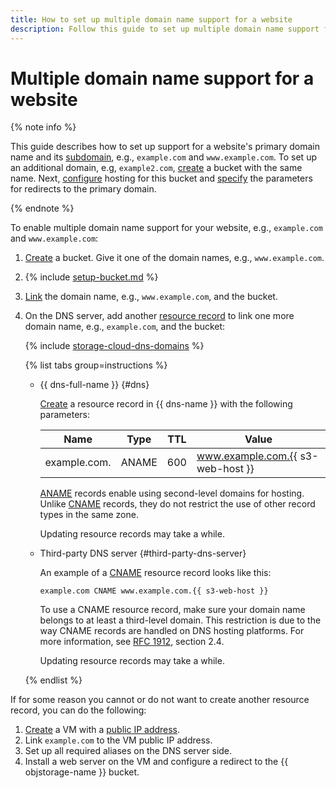 ```yaml
---
title: How to set up multiple domain name support for a website
description: Follow this guide to set up multiple domain name support for a website.
---
```


# Multiple domain name support for a website

{% note info %}

This guide describes how to set up support for a website's primary domain name and its [subdomain](https://en.wikipedia.org/wiki/Subdomain), e.g., `example.com` and `www.example.com`.
To set up an additional domain, e.g, `example2.com`, [create](../buckets/create.md) a bucket with the same name. Next, [configure](setup.md#hosting) hosting for this bucket and [specify](setup.md#redirects) the parameters for redirects to the primary domain.

{% endnote %}

To enable multiple domain name support for your website, e.g., `example.com` and `www.example.com`:

1. [Create](../buckets/create.md) a bucket. Give it one of the domain names, e.g., `www.example.com`.

1. {% include [setup-bucket.md](../../../_includes/storage/setup-bucket.md) %}

1. [Link](./own-domain.md) the domain name, e.g., `www.example.com`, and the bucket.

1. On the DNS server, add another [resource record](../../../dns/concepts/resource-record.md) to link one more domain name, e.g., `example.com`, and the bucket:

   {% include [storage-cloud-dns-domains](../../_includes_service/storage-cloud-dns-domains.md) %}

    {% list tabs group=instructions %}

    - {{ dns-full-name }} {#dns}

      [Create](../../../dns/operations/resource-record-create.md) a resource record in {{ dns-name }} with the following parameters:

      | Name          | Type   | TTL | Value                          |
      |--------------|-------|-----|-----------------------------------|
      | example.com. | ANAME | 600 | www.example.com.{{ s3-web-host }} |

      [ANAME](../../../dns/concepts/resource-record.md#aname) records enable using second-level domains for hosting. Unlike [CNAME](../../../dns/concepts/resource-record.md#cname) records, they do not restrict the use of other record types in the same zone.

      Updating resource records may take a while.

    - Third-party DNS server {#third-party-dns-server}

      An example of a [CNAME](../../../dns/concepts/resource-record.md#cname) resource record looks like this: 

      ```text
      example.com CNAME www.example.com.{{ s3-web-host }}
      ```

      To use a CNAME resource record, make sure your domain name belongs to at least a third-level domain. This restriction is due to the way CNAME records are handled on DNS hosting platforms. For more information, see [RFC 1912](https://www.ietf.org/rfc/rfc1912.txt), section 2.4.

      Updating resource records may take a while.

    {% endlist %}

If for some reason you cannot or do not want to create another resource record, you can do the following:

1. [Create](../../../compute/operations/vm-create/create-linux-vm.md) a VM with a [public IP address](../../../vpc/concepts/address.md#public-addresses).
1. Link `example.com` to the VM public IP address.
1. Set up all required aliases on the DNS server side.
1. Install a web server on the VM and configure a redirect to the {{ objstorage-name }} bucket.
